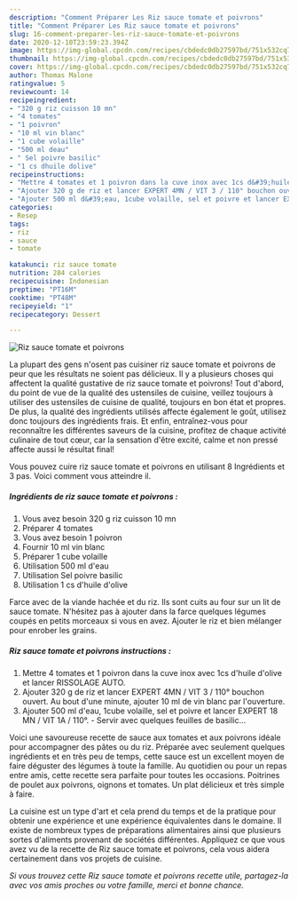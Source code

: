 ```yaml
---
description: "Comment Préparer Les Riz sauce tomate et poivrons"
title: "Comment Préparer Les Riz sauce tomate et poivrons"
slug: 16-comment-preparer-les-riz-sauce-tomate-et-poivrons
date: 2020-12-10T23:59:23.394Z
image: https://img-global.cpcdn.com/recipes/cbdedc0db27597bd/751x532cq70/riz-sauce-tomate-et-poivrons-photo-principale-de-la-recette.jpg
thumbnail: https://img-global.cpcdn.com/recipes/cbdedc0db27597bd/751x532cq70/riz-sauce-tomate-et-poivrons-photo-principale-de-la-recette.jpg
cover: https://img-global.cpcdn.com/recipes/cbdedc0db27597bd/751x532cq70/riz-sauce-tomate-et-poivrons-photo-principale-de-la-recette.jpg
author: Thomas Malone
ratingvalue: 5
reviewcount: 14
recipeingredient:
- "320 g riz cuisson 10 mn"
- "4 tomates"
- "1 poivron"
- "10 ml vin blanc"
- "1 cube volaille"
- "500 ml deau"
- " Sel poivre basilic"
- "1 cs dhuile dolive"
recipeinstructions:
- "Mettre 4 tomates et 1 poivron dans la cuve inox avec 1cs d&#39;huile d&#39;olive et lancer RISSOLAGE AUTO."
- "Ajouter 320 g de riz et lancer EXPERT 4MN / VIT 3 / 110° bouchon ouvert. Au bout d&#39;une minute, ajouter 10 ml de vin blanc par l&#39;ouverture."
- "Ajouter 500 ml d&#39;eau, 1cube volaille, sel et poivre et lancer EXPERT 18 MN / VIT 1A / 110°.  Servir avec quelques feuilles de basilic..."
categories:
- Resep
tags:
- riz
- sauce
- tomate

katakunci: riz sauce tomate 
nutrition: 284 calories
recipecuisine: Indonesian
preptime: "PT16M"
cooktime: "PT48M"
recipeyield: "1"
recipecategory: Dessert

---
```



![Riz sauce tomate et poivrons](https://img-global.cpcdn.com/recipes/cbdedc0db27597bd/751x532cq70/riz-sauce-tomate-et-poivrons-photo-principale-de-la-recette.jpg)

La plupart des gens n'osent pas cuisiner riz sauce tomate et poivrons de peur que les résultats ne soient pas délicieux. Il y a plusieurs choses qui affectent la qualité gustative de riz sauce tomate et poivrons! Tout d'abord, du point de vue de la qualité des ustensiles de cuisine, veillez toujours à utiliser des ustensiles de cuisine de qualité, toujours en bon état et propres. De plus, la qualité des ingrédients utilisés affecte également le goût, utilisez donc toujours des ingrédients frais. Et enfin, entraînez-vous pour reconnaître les différentes saveurs de la cuisine, profitez de chaque activité culinaire de tout cœur, car la sensation d'être excité, calme et non pressé affecte aussi le résultat final!

<!--inarticleads1-->

Vous pouvez cuire riz sauce tomate et poivrons en utilisant 8 Ingrédients et 3 pas. Voici comment vous atteindre il.

##### Ingrédients de riz sauce tomate et poivrons :

1. Vous avez besoin 320 g riz cuisson 10 mn
1. Préparer 4 tomates
1. Vous avez besoin 1 poivron
1. Fournir 10 ml vin blanc
1. Préparer 1 cube volaille
1. Utilisation 500 ml d&#39;eau
1. Utilisation  Sel poivre basilic
1. Utilisation 1 cs d&#39;huile d&#39;olive


Farce avec de la viande hachée et du riz. Ils sont cuits au four sur un lit de sauce tomate. N&#39;hésitez pas à ajouter dans la farce quelques légumes coupés en petits morceaux si vous en avez. Ajouter le riz et bien mélanger pour enrober les grains. 

<!--inarticleads2-->

##### Riz sauce tomate et poivrons instructions :

1. Mettre 4 tomates et 1 poivron dans la cuve inox avec 1cs d&#39;huile d&#39;olive et lancer RISSOLAGE AUTO.
1. Ajouter 320 g de riz et lancer EXPERT 4MN / VIT 3 / 110° bouchon ouvert. Au bout d&#39;une minute, ajouter 10 ml de vin blanc par l&#39;ouverture.
1. Ajouter 500 ml d&#39;eau, 1cube volaille, sel et poivre et lancer EXPERT 18 MN / VIT 1A / 110°.  - Servir avec quelques feuilles de basilic...


Voici une savoureuse recette de sauce aux tomates et aux poivrons idéale pour accompagner des pâtes ou du riz. Préparée avec seulement quelques ingrédients et en très peu de temps, cette sauce est un excellent moyen de faire déguster des légumes à toute la famille. Au quotidien ou pour un repas entre amis, cette recette sera parfaite pour toutes les occasions. Poitrines de poulet aux poivrons, oignons et tomates. Un plat délicieux et très simple à faire. 

<!--inarticleads1-->

<p>
La cuisine est un type d'art et cela prend du temps et de la pratique pour obtenir une expérience et une expérience équivalentes dans le domaine. Il existe de nombreux types de préparations alimentaires ainsi que plusieurs sortes d'aliments provenant de sociétés différentes. Appliquez ce que vous avez vu de la recette de Riz sauce tomate et poivrons, cela vous aidera certainement dans vos projets de cuisine.
</p>

<p>
<i>Si vous trouvez cette Riz sauce tomate et poivrons recette utile, partagez-la avec vos amis proches ou votre famille, merci et bonne chance.</i>
</p>
